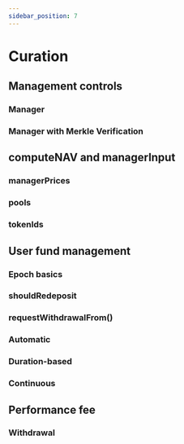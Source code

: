 ```yaml
---
sidebar_position: 7
---
```


# Curation

## Management controls

### Manager

### Manager with Merkle Verification

## computeNAV and managerInput

### managerPrices

### pools

### tokenIds


## User fund management

### Epoch basics 

### shouldRedeposit

### requestWithdrawalFrom()

### Automatic 

### Duration-based 

### Continuous 


## Performance fee

### Withdrawal





